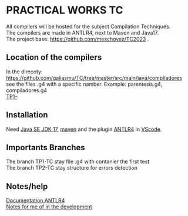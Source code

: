 # PRACTICAL WORKS TC 
All compilers will be hosted for the subject Compilation Techniques.<br>
The compilers are made in ANTLR4, next to Maven and Java17.<br>
The project base: https://github.com/meschoyez/TC2023 .<br>

## Location of the compilers <br>
In the direcoty: https://github.com/galiasmu/TC/tree/master/src/main/java/compiladores see the files .g4 with a specific namber. Example: parentesis.g4, compiladores.g4 <br>
[TP1-](https://github.com/galiasmu/TC/blob/TP1-TC/src/main/java/compiladores/TP1.g4)

## Installation <br>
Need [Java SE JDK 17](https://www.oracle.com/java/technologies/javase/jdk17-archive-downloads.html), [maven](https://maven.apache.org/) and the plugin [ANTLR4](https://marketplace.visualstudio.com/items?itemName=mike-lischke.vscode-antlr4) in [VScode](https://code.visualstudio.com/).


## Importants Branches <br>

The branch TP1-TC stay file .g4 with contanier the first test <br>
The branch TP2-TC stay structure for errors detection

## Notes/help <br>
[Documentation ANTLR4](https://github.com/antlr/antlr4/blob/master/doc/index.md) <br>
[Notes for me of in the development](https://www.notion.so/Notas-primer-parcial-39390615f9f44a2a8640d2223b551884?pvs=4)
